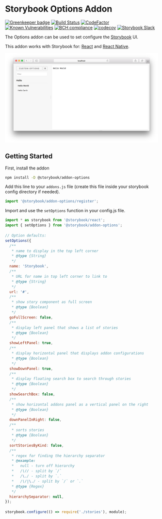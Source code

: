# Storybook Options Addon

[![Greenkeeper badge](https://badges.greenkeeper.io/storybooks/storybook.svg)](https://greenkeeper.io/)
[![Build Status](https://travis-ci.org/storybooks/storybook.svg?branch=master)](https://travis-ci.org/storybooks/storybook)
[![CodeFactor](https://www.codefactor.io/repository/github/storybooks/storybook/badge)](https://www.codefactor.io/repository/github/storybooks/storybook)
[![Known Vulnerabilities](https://snyk.io/test/github/storybooks/storybook/8f36abfd6697e58cd76df3526b52e4b9dc894847/badge.svg)](https://snyk.io/test/github/storybooks/storybook/8f36abfd6697e58cd76df3526b52e4b9dc894847)
[![BCH compliance](https://bettercodehub.com/edge/badge/storybooks/storybook)](https://bettercodehub.com/results/storybooks/storybook) [![codecov](https://codecov.io/gh/storybooks/storybook/branch/master/graph/badge.svg)](https://codecov.io/gh/storybooks/storybook)
[![Storybook Slack](https://storybooks-slackin.herokuapp.com/badge.svg)](https://storybooks-slackin.herokuapp.com/)

The Options addon can be used to set configure the [Storybook](https://storybook.js.org) UI.

This addon works with Storybook for:
[React](https://github.com/storybooks/storybook/tree/master/app/react) and
[React Native](https://github.com/storybooks/storybook/tree/master/app/react-native).

![Screenshot](docs/screenshot.png)

## Getting Started

First, install the addon

```sh
npm install -D @storybook/addon-options
```

Add this line to your `addons.js` file (create this file inside your storybook config directory if needed).

```js
import '@storybook/addon-options/register';
```

Import and use the `setOptions` function in your config.js file.

```js
import * as storybook from '@storybook/react';
import { setOptions } from '@storybook/addon-options';

// Option defaults:
setOptions({
  /**
   * name to display in the top left corner
   * @type {String}
   */
  name: 'Storybook',
  /**
   * URL for name in top left corner to link to
   * @type {String}
   */
  url: '#',
  /**
   * show story component as full screen
   * @type {Boolean}
   */
  goFullScreen: false,
  /**
   * display left panel that shows a list of stories
   * @type {Boolean}
   */
  showLeftPanel: true,
  /**
   * display horizontal panel that displays addon configurations
   * @type {Boolean}
   */
  showDownPanel: true,
  /**
   * display floating search box to search through stories
   * @type {Boolean}
   */
  showSearchBox: false,
  /**
   * show horizontal addons panel as a vertical panel on the right
   * @type {Boolean}
   */
  downPanelInRight: false,
  /**
   * sorts stories
   * @type {Boolean}
   */
  sortStoriesByKind: false,
  /**
   * regex for finding the hierarchy separator
   * @example:
   *   null - turn off hierarchy
   *   /\// - split by `/`
   *   /\./ - split by `.`
   *   /\/|\./ - split by `/` or `.`
   * @type {Regex}
   */
  hierarchySeparator: null,
});

storybook.configure(() => require('./stories'), module);
```
